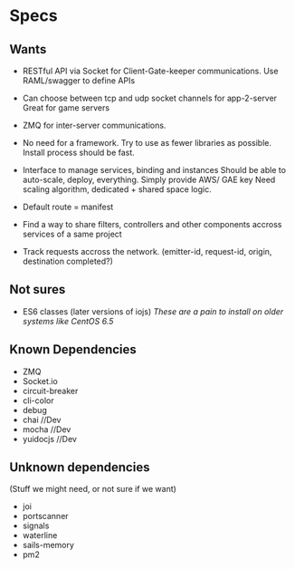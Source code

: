 # Specs

## Wants

- RESTful API via Socket for Client-Gate-keeper communications.
Use RAML/swagger to define APIs

- Can choose between tcp and udp socket channels for app-2-server
Great for game servers

- ZMQ for inter-server communications.

- No need for a framework. Try to use as fewer libraries as possible.
Install process should be fast.

- Interface to manage services, binding and instances
Should be able to auto-scale, deploy, everything. Simply provide AWS/ GAE key
Need scaling algorithm, dedicated + shared space logic.

- Default route = manifest

- Find a way to share filters, controllers and other components accross 
services of a same project

- Track requests accross the network. (emitter-id, request-id, origin, destination
completed?)

## Not sures

- ES6 classes (later versions of iojs)
*These are a pain to install on older systems like CentOS 6.5*

## Known Dependencies

- ZMQ
- Socket.io
- circuit-breaker
- cli-color
- debug
- chai			//Dev
- mocha			//Dev
- yuidocjs	//Dev

## Unknown dependencies

(Stuff we might need, or not sure if we want)

- joi
- portscanner
- signals
- waterline
- sails-memory
- pm2
